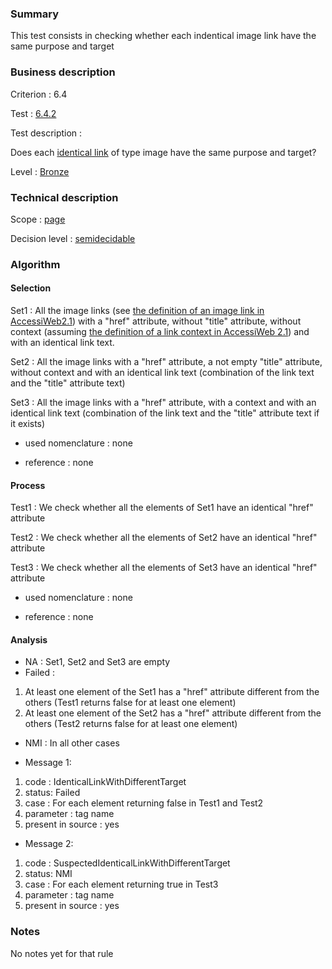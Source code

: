 ### Summary

This test consists in checking whether each indentical image link have
the same purpose and target

### Business description

Criterion : 6.4

Test : [6.4.2](http://www.braillenet.org/accessibilite/referentiel-aw21-en/index.php#test-6-4-2)

Test description :

Does each [identical
link](http://www.braillenet.org/accessibilite/referentiel-aw21-en/glossaire.php#mLienIdentique)
of type image have the same purpose and target?

Level : [Bronze](/en/category/rules-design/accessiweb-11/level/bronze)

### Technical description

Scope : [page](/en/category/rules-design/accessiweb-11/scope/page)

Decision level :
[semidecidable](/en/category/rules-design/accessiweb-11/decision-level/semidecidable)

### Algorithm

#### Selection

Set1 : All the image links (see [the definition of an image link in
AccessiWeb2.1](http://www.braillenet.org/accessibilite/referentiel-aw21-en/glossaire.php#mLienImage))
with a "href" attribute, without "title" attribute, without context
(assuming [the definition of a link context in AccessiWeb
2.1](http://www.braillenet.org/accessibilite/referentiel-aw21-en/glossaire.php#mContexteLien))
and with an identical link text.

Set2 : All the image links with a "href" attribute, a not empty "title"
attribute, without context and with an identical link text (combination
of the link text and the "title" attribute text)

Set3 : All the image links with a "href" attribute, with a context and
with an identical link text (combination of the link text and the
"title" attribute text if it exists)

-   used nomenclature : none

-   reference : none

#### Process

Test1 : We check whether all the elements of Set1 have an identical
"href" attribute

Test2 : We check whether all the elements of Set2 have an identical
"href" attribute

Test3 : We check whether all the elements of Set3 have an identical
"href" attribute

-   used nomenclature : none

-   reference : none

#### Analysis

-   NA : Set1, Set2 and Set3 are empty
-   Failed :

1.  At least one element of the Set1 has a "href" attribute different
    from the others (Test1 returns false for at least one element)
2.  At least one element of the Set2 has a "href" attribute different
    from the others (Test2 returns false for at least one element)

-   NMI : In all other cases

-   Message 1:

1.  code : IdenticalLinkWithDifferentTarget
2.  status: Failed
3.  case : For each element returning false in Test1 and Test2
4.  parameter : tag name
5.  present in source : yes

-   Message 2:

1.  code : SuspectedIdenticalLinkWithDifferentTarget
2.  status: NMI
3.  case : For each element returning true in Test3
4.  parameter : tag name
5.  present in source : yes

### Notes

No notes yet for that rule
